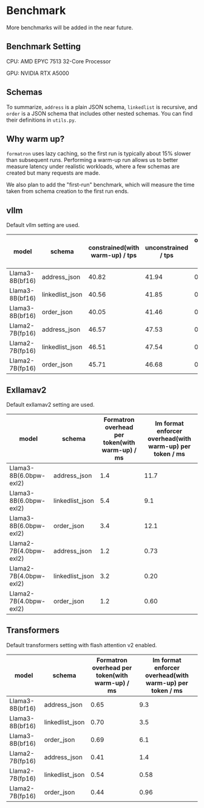 # Benchmark
More benchmarks will be added in the
near future. 
## Benchmark Setting
CPU: AMD EPYC 7513 32-Core Processor

GPU: NVIDIA RTX A5000
## Schemas
To summarize, `address` is a plain JSON schema, `linkedlist` is recursive,
and `order` is a JSON schema that includes other nested schemas.
You can find their definitions in `utils.py`.
## Why warm up?
`formatron` uses lazy caching,
so the first run is typically about 15% slower than subsequent runs.
Performing a warm-up run allows us to better measure latency under realistic workloads,
where a few schemas are created but many requests are made.

We also plan to add the "first-run" benchmark, which will measure the time taken from
schema creation to the first run ends. 
## vllm
Default vllm setting are used.

| model           | schema          | constrained(with warm-up) / tps | unconstrained / tps | overhead per token / ms |
|-----------------|-----------------|---------------------------------|---------------------|-------------------------|
| Llama3-8B(bf16) | address_json    | 40.82                           | 41.94               | 0.65                    |
| Llama3-8B(bf16) | linkedlist_json | 40.56                           | 41.85               | 0.76                    |
| Llama3-8B(bf16) | order_json      | 40.05                           | 41.46               | 0.84                    |
| Llama2-7B(fp16) | address_json    | 46.57                           | 47.53               | 0.44                    |
| Llama2-7B(fp16) | linkedlist_json | 46.51                           | 47.54               | 0.46                    |
| Llama2-7B(fp16) | order_json      | 45.71                           | 46.68               | 0.46                    |
## Exllamav2
Default exllamav2 setting are used. 

| model                  | schema          | Formatron overhead per token(with warm-up) / ms | lm format enforcer overhead(with warm-up) per token / ms |
|------------------------|-----------------|-------------------------------------------------|----------------------------------------------------------|
| Llama3-8B(6.0bpw-exl2) | address_json    | 1.4                                             | 11.7                                                     |
| Llama3-8B(6.0bpw-exl2) | linkedlist_json | 5.4                                             | 9.1                                                      |
| Llama3-8B(6.0bpw-exl2) | order_json      | 3.4                                             | 12.1                                                     |
| Llama2-7B(4.0bpw-exl2) | address_json    | 1.2                                             | 0.73                                                     |
| Llama2-7B(4.0bpw-exl2) | linkedlist_json | 3.2                                             | 0.20                                                     |
| Llama2-7B(4.0bpw-exl2) | order_json      | 1.2                                             | 0.60                                                     |

## Transformers
Default transformers setting with flash attention v2 enabled.

| model           | schema          | Formatron overhead per token(with warm-up) / ms | lm format enforcer overhead(with warm-up) per token / ms |
|-----------------|-----------------|-------------------------------------------------|----------------------------------------------------------|
| Llama3-8B(bf16) | address_json    | 0.65                                            | 9.3                                                      |
| Llama3-8B(bf16) | linkedlist_json | 0.70                                            | 3.5                                                      |
| Llama3-8B(bf16) | order_json      | 0.69                                            | 6.1                                                      |
| Llama2-7B(fp16) | address_json    | 0.41                                            | 1.4                                                      |
| Llama2-7B(fp16) | linkedlist_json | 0.54                                            | 0.58                                                     |
| Llama2-7B(fp16) | order_json      | 0.44                                            | 0.96                                                     |
